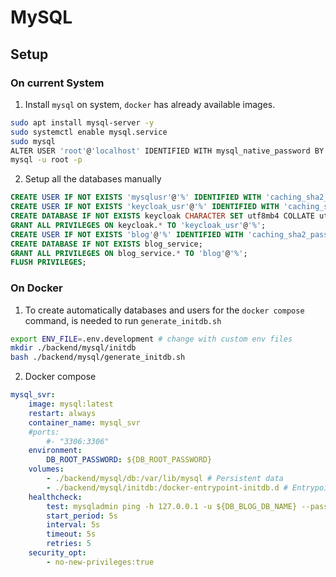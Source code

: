 # MySQL

## Setup

### On current System

1. Install `mysql` on system, `docker` has already available images.
```bash
sudo apt install mysql-server -y
sudo systemctl enable mysql.service
sudo mysql
ALTER USER 'root'@'localhost' IDENTIFIED WITH mysql_native_password BY 'rootpwd';
mysql -u root -p
```
2. Setup all the databases manually
```sql
CREATE USER IF NOT EXISTS 'mysqlusr'@'%' IDENTIFIED WITH 'caching_sha2_password' BY 'mysqlpwd';
CREATE USER IF NOT EXISTS 'keycloak_usr'@'%' IDENTIFIED WITH 'caching_sha2_password' BY 'keycloak_pwd';
CREATE DATABASE IF NOT EXISTS keycloak CHARACTER SET utf8mb4 COLLATE utf8mb4_unicode_ci;
GRANT ALL PRIVILEGES ON keycloak.* TO 'keycloak_usr'@'%';
CREATE USER IF NOT EXISTS 'blog'@'%' IDENTIFIED WITH 'caching_sha2_password' BY 'blogservice_pwd';
CREATE DATABASE IF NOT EXISTS blog_service;
GRANT ALL PRIVILEGES ON blog_service.* TO 'blog'@'%';
FLUSH PRIVILEGES;
```

### On Docker

1. To create automatically databases and users for the `docker compose` command, is needed to run `generate_initdb.sh`
```bash
export ENV_FILE=.env.development # change with custom env files
mkdir ./backend/mysql/initdb
bash ./backend/mysql/generate_initdb.sh
```
2. Docker compose
```yaml
mysql_svr:
    image: mysql:latest
    restart: always
    container_name: mysql_svr
    #ports:
        #- "3306:3306"
    environment:
        DB_ROOT_PASSWORD: ${DB_ROOT_PASSWORD}
    volumes:
        - ./backend/mysql/db:/var/lib/mysql # Persistent data
        - ./backend/mysql/initdb:/docker-entrypoint-initdb.d # Entrypoint to dbinit
    healthcheck:
        test: mysqladmin ping -h 127.0.0.1 -u ${DB_BLOG_DB_NAME} --password=${DB_PASSWORD}
        start_period: 5s
        interval: 5s
        timeout: 5s
        retries: 5
    security_opt:
        - no-new-privileges:true
```